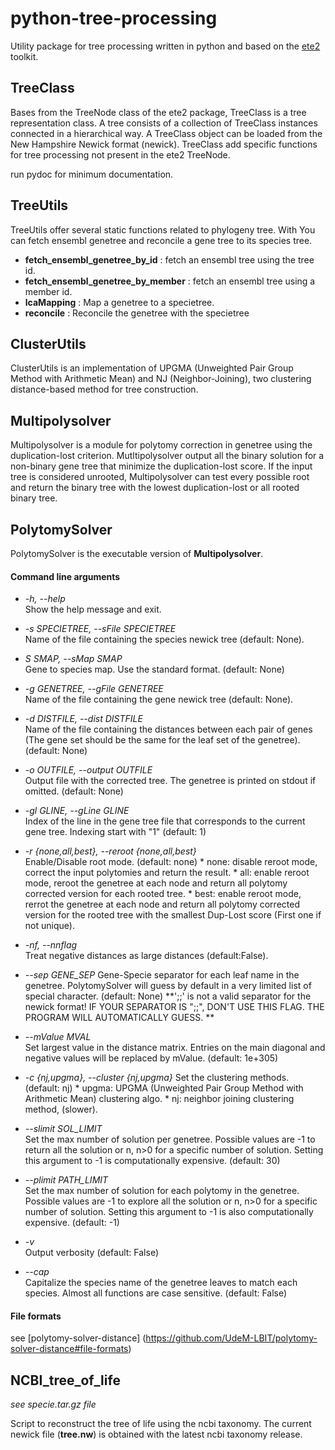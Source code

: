 python-tree-processing
=======================

Utility package for tree processing written in python and based on the [ete2](https://pythonhosted.org/ete2/index.html) toolkit.


## TreeClass

Bases from the TreeNode class of the ete2 package, TreeClass is a tree representation class. A tree consists of a collection of TreeClass instances connected in a hierarchical way. A TreeClass object can be loaded from the New Hampshire Newick format (newick).
TreeClass add specific functions for tree processing not present in the ete2 TreeNode.

run pydoc for minimum documentation.

## TreeUtils 

TreeUtils offer several static functions related to phylogeny tree. With You can fetch ensembl genetree and reconcile a gene tree to its species tree.


+ **fetch_ensembl_genetree_by_id** : fetch an ensembl tree using the tree id.
+ **fetch_ensembl_genetree_by_member** : fetch an ensembl tree using a member id.
+ **lcaMapping** : Map a genetree to a specietree.
+ **reconcile** : Reconcile the genetree with the specietree

## ClusterUtils 

ClusterUtils is an implementation of UPGMA (Unweighted Pair Group Method with Arithmetic Mean) and NJ (Neighbor-Joining), two clustering distance-based method for tree construction.


## Multipolysolver

Multipolysolver is a module for polytomy correction in genetree using the duplication-lost criterion. Mutltipolysolver output all the binary solution for a non-binary gene tree that minimize the duplication-lost score. If the input tree is considered unrooted, Multipolysolver can test every possible root and return the binary tree with the lowest duplication-lost or all rooted binary tree.


## PolytomySolver

PolytomySolver is the executable version of **Multipolysolver**.

#### Command line arguments

+  *-h, --help*            
        Show the help message and exit.

+  *-s SPECIETREE, --sFile SPECIETREE*          
        Name of the file containing the species newick tree (default: None).

+  *S SMAP, --sMap SMAP*        
        Gene to species map. Use the standard format. (default: None)

+  *-g GENETREE, --gFile GENETREE*              
        Name of the file containing the gene newick tree (default: None).

+  *-d DISTFILE, --dist DISTFILE*       
        Name of the file containing the distances between each pair of genes (The gene set should be the same for the leaf set of the genetree). (default: None)

+  *-o OUTFILE, --output OUTFILE*       
        Output file with the corrected tree. The genetree is printed on stdout if omitted. (default: None)

+  *-gl GLINE, --gLine GLINE*           
        Index of the line in the gene tree file that corresponds to the current gene tree. Indexing start with "1" (default: 1)

+  *-r {none,all,best}, --reroot {none,all,best}*               
        Enable/Disable root mode. (default: none)
          	* none: disable reroot mode, correct the input polytomies and return the result.
          	* all: enable reroot mode, reroot the genetree at each node and return all polytomy corrected version for each rooted tree.
          	* best: enable reroot mode, rerrot the genetree at each node and return all polytomy corrected version for the rooted tree with the smallest Dup-Lost score (First one if not unique).
                        
+  *-nf, --nnflag*         
        Treat negative distances as large distances (default:False).

+  *--sep GENE_SEP*
        Gene-Specie separator for each leaf name in the genetree. PolytomySolver will guess by default in a very limited list of special character. (default: None) 
        **';;' is not a valid separator for the newick format! IF YOUR SEPARATOR IS ";;", DON'T USE THIS FLAG. THE PROGRAM WILL AUTOMATICALLY GUESS. ** 

+  *--mValue MVAL*        
        Set largest value in the distance matrix. Entries on the main diagonal and negative values will be replaced by mValue. (default: 1e+305)

+  *-c {nj,upgma}, --cluster {nj,upgma}*
        Set the clustering methods. (default: nj) 
            * upgma: UPGMA (Unweighted Pair Group Method with Arithmetic Mean) clustering algo.
            * nj: neighbor joining clustering method, (slower).


+  *--slimit SOL_LIMIT*    
        Set the max number of solution per genetree. Possible values are -1 to return all the solution or n, n>0 for a specific number of solution. Setting this argument to -1 is computationally expensive. (default: 30)

+  *--plimit PATH_LIMIT*   
        Set the max number of solution for each polytomy in the genetree. Possible values are -1 to explore all the solution or n, n>0 for a specific number of  solution. Setting this argument to -1 is also computationally expensive. (default: -1)

+  *-v*                    
        Output verbosity (default: False)

+  *--cap*                 
        Capitalize the species name of the genetree leaves to  match each species. Almost all functions are case sensitive. (default: False)

#### File formats
  see [polytomy-solver-distance] (https://github.com/UdeM-LBIT/polytomy-solver-distance#file-formats)


## NCBI_tree_of_life 

*see specie.tar.gz file*

Script to reconstruct the tree of life using the ncbi taxonomy. The current newick file (**tree.nw**) is obtained with the latest ncbi taxonomy release.
